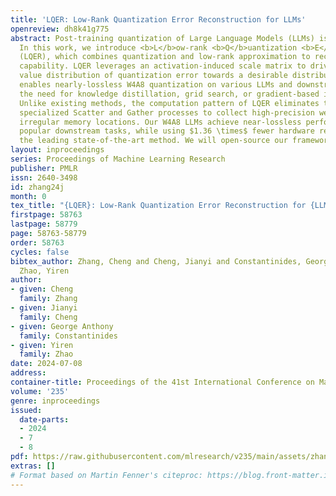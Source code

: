 ```yaml
---
title: 'LQER: Low-Rank Quantization Error Reconstruction for LLMs'
openreview: dh8k41g775
abstract: Post-training quantization of Large Language Models (LLMs) is challenging.
  In this work, we introduce <b>L</b>ow-rank <b>Q</b>uantization <b>E</b>rror <b>R</b>eduction
  (LQER), which combines quantization and low-rank approximation to recover the model
  capability. LQER leverages an activation-induced scale matrix to drive the singular
  value distribution of quantization error towards a desirable distribution, which
  enables nearly-lossless W4A8 quantization on various LLMs and downstream tasks without
  the need for knowledge distillation, grid search, or gradient-based iterative optimization.
  Unlike existing methods, the computation pattern of LQER eliminates the need for
  specialized Scatter and Gather processes to collect high-precision weights from
  irregular memory locations. Our W4A8 LLMs achieve near-lossless performance on six
  popular downstream tasks, while using $1.36 \times$ fewer hardware resources than
  the leading state-of-the-art method. We will open-source our framework at https://github.com/ChengZhang-98/lqer
layout: inproceedings
series: Proceedings of Machine Learning Research
publisher: PMLR
issn: 2640-3498
id: zhang24j
month: 0
tex_title: "{LQER}: Low-Rank Quantization Error Reconstruction for {LLM}s"
firstpage: 58763
lastpage: 58779
page: 58763-58779
order: 58763
cycles: false
bibtex_author: Zhang, Cheng and Cheng, Jianyi and Constantinides, George Anthony and
  Zhao, Yiren
author:
- given: Cheng
  family: Zhang
- given: Jianyi
  family: Cheng
- given: George Anthony
  family: Constantinides
- given: Yiren
  family: Zhao
date: 2024-07-08
address:
container-title: Proceedings of the 41st International Conference on Machine Learning
volume: '235'
genre: inproceedings
issued:
  date-parts:
  - 2024
  - 7
  - 8
pdf: https://raw.githubusercontent.com/mlresearch/v235/main/assets/zhang24j/zhang24j.pdf
extras: []
# Format based on Martin Fenner's citeproc: https://blog.front-matter.io/posts/citeproc-yaml-for-bibliographies/
---
```

